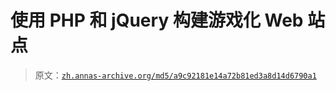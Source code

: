 # 使用 PHP 和 jQuery 构建游戏化 Web 站点

> 原文：[`zh.annas-archive.org/md5/a9c92181e14a72b81ed3a8d14d6790a1`](https://zh.annas-archive.org/md5/a9c92181e14a72b81ed3a8d14d6790a1)